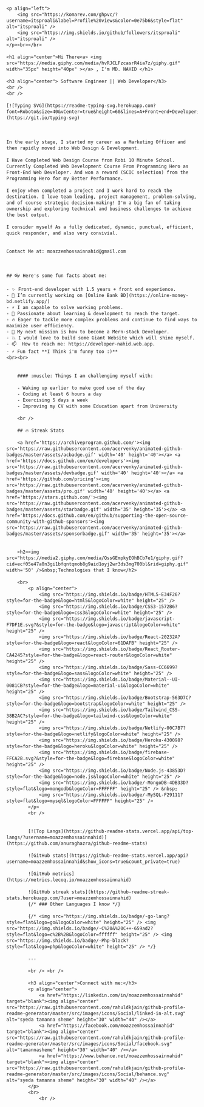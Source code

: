 <img src="https://i.ibb.co/m850B26/1655716976108.jpg" alt="" /> </a > <p align="center">

    <p align="left">
        <img src="https://komarev.com/ghpvc/?username=itsproali&label=Profile%20views&color=0e75b6&style=flat" alt="itsproali" />
        <img src="https://img.shields.io/github/followers/itsproali" alt="itsproali" />
    </p><br></br>

    <h1 align="center">Hi There<a> <img src="https://media.giphy.com/media/hvRJCLFzcasrR4ia7z/giphy.gif" width="35px" height="40px" ></a> , I'm MD. NAHID </h1>

    <h3 align="center"> Software Engineer || Web Developer</h3>
    <br />
    <br />

    [![Typing SVG](https://readme-typing-svg.herokuapp.com?font=Roboto&size=40&vCenter=true&height=60&lines=A+Front+end+Developer;A+React+JS+Developer;A+Web+Developer)](https://git.io/typing-svg)



    In the early stage, I started my career as a Marketing Officer and then rapidly moved into Web Design & Development.

    I Have Completed Web Design Course from Robi 10 Minute School.
    Currently Completed Web Development Course From Programming Hero as Front-End Web Developer. And won a reward (SCIC selection) from the Programming Hero for my Better Performance.

    I enjoy when completed a project and I work hard to reach the destination. I love team leading, project management, problem-solving, and of course strategic decision-making! I'm a big fan of taking ownership and exploring technical and business challenges to achieve the best output.

    I consider myself As a fully dedicated, dynamic, punctual, efficient, quick responder, and also very convivial.


    Contact Me at: moazzemhossainnahid@gmail.com



    ## 👓 Here's some fun facts about me:

    - ✨ Front-end developer with 1.5 years + front end experience.
    - 🔭 I’m currently working on [Online Bank BD](https://online-money-bd.netlify.app/)
    - ⚡️ I am capable to solve working problems.
    - 💫 Passionate about learning & development to reach the target.
    - 🔥 Eager to tackle more complex problems and continue to find ways to maximize user efficiency.
    - 🚀 My next mission is how to become a Mern-stack Developer.
    - 💥 I would love to build some Giant Website which will shine myself.
    - 📫  How to reach me: https://developer-nahid.web.app.
    - ⚡ Fun fact **I Think i'm funny too :)**
    <br><br>


        #### :muscle: Things I am challenging myself with:

        - Waking up earlier to make good use of the day
        - Coding at least 6 hours a day
        - Exercising 5 days a week
        - Improving my CV with some Education apart from University

        <br />

        ## 🔥 Streak Stats

        <a href='https://archiveprogram.github.com/'><img src='https://raw.githubusercontent.com/acervenky/animated-github-badges/master/assets/acbadge.gif' width='40' height='40'></a> <a href='https://docs.github.com/en/developers'><img src='https://raw.githubusercontent.com/acervenky/animated-github-badges/master/assets/devbadge.gif' width='40' height='40'></a> <a href='https://github.com/pricing'><img src='https://raw.githubusercontent.com/acervenky/animated-github-badges/master/assets/pro.gif' width='40' height='40'></a> <a href='https://stars.github.com/'><img src='https://raw.githubusercontent.com/acervenky/animated-github-badges/master/assets/starbadge.gif' width='35' height='35'></a> <a href='https://docs.github.com/en/github/supporting-the-open-source-community-with-github-sponsors'><img src='https://raw.githubusercontent.com/acervenky/animated-github-badges/master/assets/sponsorbadge.gif' width='35' height='35'></a>


        <h2><img src="https://media2.giphy.com/media/QssGEmpkyEOhBCb7e1/giphy.gif?cid=ecf05e47a0n3gi1bfqntqmob8g9aid1oyj2wr3ds3mg700bl&rid=giphy.gif" width='50' />&nbsp;Technologies that I know</h2>

        <br>
            <p align="center">
                <img src="https://img.shields.io/badge/HTML5-E34F26?style=for-the-badge&logo=html5&logoColor=white" height="25" />
                <img src="https://img.shields.io/badge/CSS3-1572B6?style=for-the-badge&logo=css3&logoColor=white" height="25" />
                <img src="https://img.shields.io/badge/javascript-F7DF1E.svg?&style=for-the-badge&logo=javascript&logoColor=white" height="25" />
                <img src="https://img.shields.io/badge/React-20232A?style=for-the-badge&logo=react&logoColor=61DAFB" height="25" />
                <img src="https://img.shields.io/badge/React_Router-CA4245?style=for-the-badge&logo=react-router&logoColor=white" height="25" />
                <img src="https://img.shields.io/badge/Sass-CC6699?style=for-the-badge&logo=sass&logoColor=white" height="25" />
                <img src="https://img.shields.io/badge/Material--UI-0081CB?style=for-the-badge&logo=material-ui&logoColor=white" height="25" />
                <img src="https://img.shields.io/badge/Bootstrap-563D7C?style=for-the-badge&logo=bootstrap&logoColor=white" height="25" />
                <img src="https://img.shields.io/badge/Tailwind_CSS-38B2AC?style=for-the-badge&logo=tailwind-css&logoColor=white" height="25" />
                <img src="https://img.shields.io/badge/Netlify-00C7B7?style=for-the-badge&logo=netlify&logoColor=white" height="25" />
                <img src="https://img.shields.io/badge/Heroku-430098?style=for-the-badge&logo=heroku&logoColor=white" height="25" />
                <img src="https://img.shields.io/badge/firebase-FFCA28.svg?&style=for-the-badge&logo=firebase&logoColor=white" height="25" />
                <img src="https://img.shields.io/badge/Node.js-43853D?style=for-the-badge&logo=node.js&logoColor=white" height="25" />
                <img src="https://img.shields.io/badge/-MongoDB-4DB33D?style=flat&logo=mongodb&logoColor=FFFFFF" height="25" /> &nbsp;
                <img src="https://img.shields.io/badge/-MySQL-F29111?style=flat&logo=mysql&logoColor=FFFFFF" height="25" />
            </p>
            <br />


            [![Top Langs](https://github-readme-stats.vercel.app/api/top-langs/?username=moazzemhossainnahid)](https://github.com/anuraghazra/github-readme-stats)

            ![GitHub stats](https://github-readme-stats.vercel.app/api?username=moazzemhossainnahid&show_icons=true&count_private=true)

            ![GitHub metrics](https://metrics.lecoq.io/moazzemhossainnahid)

            ![GitHub streak stats](https://github-readme-streak-stats.herokuapp.com/?user=moazzemhossainnahid)
            {/* ### Other Languages I know */}

            {/* <img src="https://img.shields.io/badge/-go-lang?style=flat&logo=go&logoColor=white" height="25" /> <img src="https://img.shields.io/badge/-C%20&%20C++-659ad2?style=flat&logo=c%2B%2B&logoColor=ffffff" height="25" /> <img src="https://img.shields.io/badge/-Php-black?style=flat&logo=php&logoColor=white" height="25" /> */}

            ---

            <br /> <br />

            <h3 align="center">Connect with me:</h3>
            <p align="center">
                <a href="https://linkedin.com/in/moazzemhossainnahid" target="blank"><img align="center" src="https://raw.githubusercontent.com/rahuldkjain/github-profile-readme-generator/master/src/images/icons/Social/linked-in-alt.svg" alt="syeda tamanna sheme" height="30" width="44" /></a>
                <a href="https://facebook.com/moazzemhossainnahid" target="blank"><img align="center" src="https://raw.githubusercontent.com/rahuldkjain/github-profile-readme-generator/master/src/images/icons/Social/facebook.svg" alt="tamannasheme" height="30" width="40" /></a>
                <a href="https://www.behance.net/moazzemhossainnahid" target="blank"><img align="center" src="https://raw.githubusercontent.com/rahuldkjain/github-profile-readme-generator/master/src/images/icons/Social/behance.svg" alt="syeda tamanna sheme" height="30" width="40" /></a>
            </p>
            <br>
                <br />




